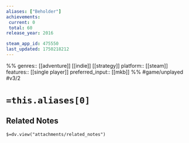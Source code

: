 ```yaml
---
aliases: ["Beholder"]
achievements:
 current: 0
 total: 60
release_year: 2016

steam_app_id: 475550
last_updated: 1750218212
---
```

%%
genres:: [[adventure]] [[indie]] [[strategy]]
platform:: [[steam]]
features:: [[single player]]
preferred_input:: [[mkb]]
%%
#game/unplayed
#v3/2

# `=this.aliases[0]`
## Related Notes
`$=dv.view("attachments/related_notes")`